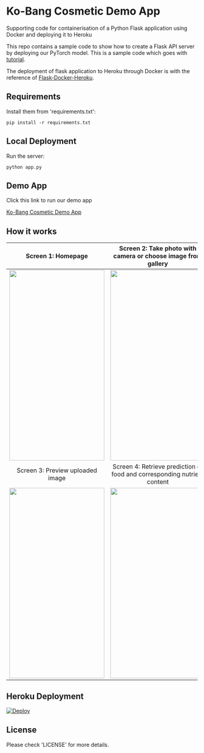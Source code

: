 # Ko-Bang Cosmetic Demo App
Supporting code for containerisation of a Python Flask application using Docker and deploying it to Heroku

This repo contains a sample code to show how to create a Flask API server by deploying our PyTorch model. This is a sample code which goes with [tutorial](https://pytorch.org/tutorials/intermediate/flask_rest_api_tutorial.html).

The deployment of flask application to Heroku through Docker is with the reference of [Flask-Docker-Heroku](https://medium.com/@ashok7067/containerise-your-python-flask-using-docker-and-deploy-it-onto-heroku-a0b48d025e43).

## Requirements

Install them from 'requirements.txt':

    pip install -r requirements.txt

## Local Deployment

Run the server:

    python app.py

## Demo App

Click this link to run our demo app

[Ko-Bang Cosmetic Demo App](https://kobang-cosmetic1.herokuapp.com/)

## How it works
Screen 1: Homepage             |  Screen 2: Take photo with camera or choose image from gallery              
:-------------------------:|:-------------------------:
<img src="https://github.com/sinhong96/Ko-Bang-Cosmetic-App/blob/main/app_screen/S1.jpg" width="250" height="500">   |   <img src="https://github.com/sinhong96/Ko-Bang-Cosmetic-App/blob/main/app_screen/S2.jpg" width="250" height="500">   
Screen 3: Preview uploaded image             |  Screen 4: Retrieve prediction of food and corresponding nutrient content                  
<img src="https://github.com/sinhong96/Ko-Bang-Cosmetic-App/blob/main/app_screen/S3.jpg" width="250" height="500"> | <img src="https://github.com/sinhong96/Ko-Bang-Cosmetic-App/blob/main/app_screen/S4.jpg" width="250" height="500">                  
 

## Heroku Deployment

[![Deploy](https://www.herokucdn.com/deploy/button.svg)](https://kobang-cosmetic1.herokuapp.com/)

## License

Please check 'LICENSE' for more details.
